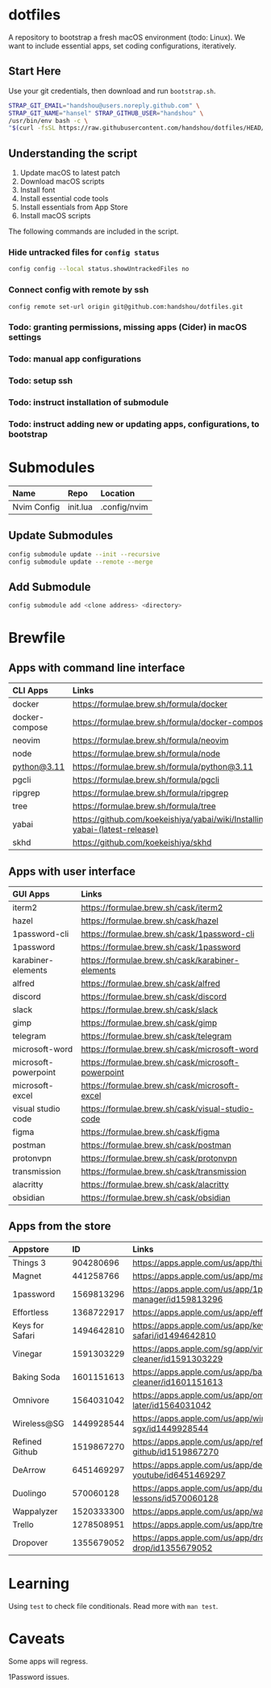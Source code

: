 # dotfiles

A repository to bootstrap a fresh macOS environment (todo: Linux). 
We want to include essential apps, set coding configurations, iteratively.

## Start Here

Use your git credentials, then download and run `bootstrap.sh`.

```bash
STRAP_GIT_EMAIL="handshou@users.noreply.github.com" \
STRAP_GIT_NAME="hansel" STRAP_GITHUB_USER="handshou" \
/usr/bin/env bash -c \
"$(curl -fsSL https://raw.githubusercontent.com/handshou/dotfiles/HEAD/bootstrap.sh)"
```

## Understanding the script

1. Update macOS to latest patch
1. Download macOS scripts
1. Install font
1. Install essential code tools
1. Install essentials from App Store
1. Install macOS scripts

The following commands are included in the script.

### Hide untracked files for `config status`

```bash
config config --local status.showUntrackedFiles no
```

### Connect config with remote by ssh

```bash
config remote set-url origin git@github.com:handshou/dotfiles.git
```

### Todo: granting permissions, missing apps (Cider) in macOS settings

### Todo: manual app configurations

### Todo: setup ssh

### Todo: instruct installation of submodule

### Todo: instruct adding new or updating apps, configurations, to bootstrap 

# Submodules

|Name|Repo|Location|
|:---|:---|:-------|
|Nvim Config|init.lua|.config/nvim|

## Update Submodules
```bash
config submodule update --init --recursive
config submodule update --remote --merge
```

## Add Submodule
```bash
config submodule add <clone address> <directory>

```
# Brewfile

## Apps with command line interface

|CLI Apps       |Links        |
|:--------------|:------------|
|docker         |https://formulae.brew.sh/formula/docker |
|docker-compose |https://formulae.brew.sh/formula/docker-compose |
|neovim         |https://formulae.brew.sh/formula/neovim |
|node           |https://formulae.brew.sh/formula/node |
|python@3.11    |https://formulae.brew.sh/formula/python@3.11 |
|pgcli          |https://formulae.brew.sh/formula/pgcli |
|ripgrep        |https://formulae.brew.sh/formula/ripgrep |
|tree           |https://formulae.brew.sh/formula/tree |
|yabai          |https://github.com/koekeishiya/yabai/wiki/Installing-yabai-(latest-release) |
|skhd           |https://github.com/koekeishiya/skhd |

## Apps with user interface

|GUI Apps       |Links        |
|:--------------|:------------|
|iterm2         |https://formulae.brew.sh/cask/iterm2 |
|hazel          |https://formulae.brew.sh/cask/hazel |
|1password-cli  |https://formulae.brew.sh/cask/1password-cli |
|1password      |https://formulae.brew.sh/cask/1password |
|karabiner-elements| https://formulae.brew.sh/cask/karabiner-elements |
|alfred         |https://formulae.brew.sh/cask/alfred |
|discord        |https://formulae.brew.sh/cask/discord |
|slack          |https://formulae.brew.sh/cask/slack |
|gimp           |https://formulae.brew.sh/cask/gimp |
|telegram       |https://formulae.brew.sh/cask/telegram |
|microsoft-word |https://formulae.brew.sh/cask/microsoft-word |
|microsoft-powerpoint|https://formulae.brew.sh/cask/microsoft-powerpoint |
|microsoft-excel|https://formulae.brew.sh/cask/microsoft-excel |
|visual studio code|https://formulae.brew.sh/cask/visual-studio-code |
|figma          |https://formulae.brew.sh/cask/figma |
|postman        |https://formulae.brew.sh/cask/postman |
|protonvpn      |https://formulae.brew.sh/cask/protonvpn |
|transmission   |https://formulae.brew.sh/cask/transmission |
|alacritty      |https://formulae.brew.sh/cask/alacritty |
|obsidian       |https://formulae.brew.sh/cask/obsidian |

## Apps from the store

|Appstore       |ID             |Links          |
|:--------------|:--------------|:--------------|
|Things 3       |904280696      |https://apps.apple.com/us/app/things-3/id904280696 |
|Magnet         |441258766      |https://apps.apple.com/us/app/magnet/id441258766 |
|1password      |1569813296     |https://apps.apple.com/us/app/1password-password-manager/id159813296 |
|Effortless     |1368722917     |https://apps.apple.com/us/app/effortless/id1368722917 |
|Keys for Safari|1494642810     |https://apps.apple.com/us/app/keys-for-safari/id1494642810 |
|Vinegar        |1591303229     |https://apps.apple.com/sg/app/vinegar-tube-cleaner/id1591303229 |
|Baking Soda    |1601151613     |https://apps.apple.com/us/app/baking-soda-tube-cleaner/id1601151613 |
|Omnivore       |1564031042     |https://apps.apple.com/us/app/omnivore-read-it-later/id1564031042 |
|Wireless@SG    |1449928544     |https://apps.apple.com/us/app/wireless-sgx/id1449928544 |
|Refined Github |1519867270     |https://apps.apple.com/us/app/refined-github/id1519867270 |
|DeArrow        |6451469297     |https://apps.apple.com/us/app/dearrow-for-youtube/id6451469297 |
|Duolingo       |570060128      |https://apps.apple.com/us/app/duolingo-language-lessons/id570060128 |
|Wappalyzer     |1520333300     |https://apps.apple.com/us/app/wappalyzer/id1520333300 |
|Trello         |1278508951     |https://apps.apple.com/us/app/trello/id1278508951 |
|Dropover       |1355679052     |https://apps.apple.com/us/app/dropover-easier-drag-drop/id1355679052 |

# Learning

Using `test` to check file conditionals. Read more with `man test`.

# Caveats

Some apps will regress.

1Password issues.

